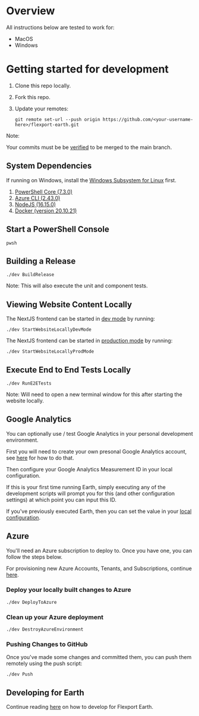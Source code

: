 # Overview

All instructions below are tested to work for:
- MacOS
- Windows

# Getting started for development

1. Clone this repo locally.
2. Fork this repo.
3. Update your remotes:

    `git remote set-url --push origin https://github.com/<your-username-here>/flexport-earth.git`

Note:

Your commits must be be [verified](https://docs.github.com/en/authentication/managing-commit-signature-verification) to be merged to the main branch.

## System Dependencies

If running on Windows, install the [Windows Subsystem for Linux](https://docs.microsoft.com/en-us/windows/wsl/install) first.

1. [PowerShell Core (7.3.0)](https://docs.microsoft.com/en-us/powershell/scripting/install/installing-powershell)
2. [Azure CLI (2.43.0)](https://docs.microsoft.com/en-us/cli/azure/install-azure-cli)
3. [NodeJS (16.15.0)](https://nodejs.org/en/download/)
4. [Docker (version 20.10.21)](https://docs.docker.com/get-docker/)

## Start a PowerShell Console

    pwsh

## Building a Release

    ./dev BuildRelease

Note: This will also execute the unit and component tests.

## Viewing Website Content Locally

The NextJS frontend can be started in [dev mode](https://nextjs.org/docs/api-reference/cli#development) by running:

    ./dev StartWebsiteLocallyDevMode

The NextJS frontend can be started in [production mode](https://nextjs.org/docs/api-reference/cli#production) by running:

    ./dev StartWebsiteLocallyProdMode

## Execute End to End Tests Locally

    ./dev RunE2ETests

Note: Will need to open a new terminal window for this after starting the website locally.

## Google Analytics

You can optionally use / test Google Analytics in your personal development environment.

First you will need to create your own presonal Google Analytics account, see [here](../../product/docs/administrative-features/reporting-and-analytics/google-analytics/README.md#how-to-provision-a-new-google-analytics-account-for-a-new-earth-environment) for how to do that.

Then configure your Google Analytics Measurement ID in your local configuration.

If this is your first time running Earth, simply executing any of the development scripts will prompt you for this (and other configuration settings) at which point you can input this ID.

If you've previously executed Earth, then you can set the value in your [local configuration](./configuration/LocalDevelopment.md).

## Azure

You'll need an Azure subscription to deploy to. Once you have one, you can follow the steps below.

For provisioning new Azure Accounts, Tenants, and Subscriptions, continue [here](/src/azure/provisioning/README.md).

### Deploy your locally built changes to Azure

    ./dev DeployToAzure

### Clean up your Azure deployment

    ./dev DestroyAzureEnvironment

### Pushing Changes to GitHub

Once you've made some changes and committed them, you can push them remotely using the push script:

    ./dev Push

## Developing for Earth

Continue reading [here](./) on how to develop for Flexport Earth.
